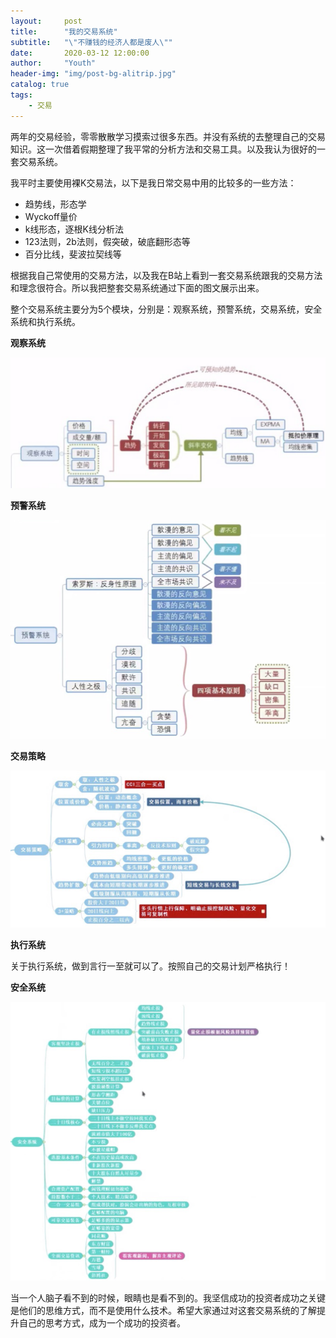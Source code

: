 ```yaml
---
layout:     post
title:      "我的交易系统"
subtitle:   "\"不赚钱的经济人都是废人\""
date:       2020-03-12 12:00:00
author:     "Youth"
header-img: "img/post-bg-alitrip.jpg"
catalog: true
tags:
    - 交易
---
```


两年的交易经验，零零散散学习摸索过很多东西。并没有系统的去整理自己的交易知识。这一次借着假期整理了我平常的分析方法和交易工具。以及我认为很好的一套交易系统。

我平时主要使用裸K交易法，以下是我日常交易中用的比较多的一些方法：

- 趋势线，形态学
- Wyckoff量价
- k线形态，逐根K线分析法
- 123法则，2b法则，假突破，破底翻形态等
- 百分比线，斐波拉契线等 

根据我自己常使用的交易方法，以及我在B站上看到一套交易系统跟我的交易方法和理念很符合。所以我把整套交易系统通过下面的图文展示出来。

整个交易系统主要分为5个模块，分别是：观察系统，预警系统，交易系统，安全系统和执行系统。

**观察系统**

![imae](/img/trade-1.png)

**预警系统**

![imae](/img/trade-2.png)

**交易策略**

![imae](/img/trade-3.png)

**执行系统**

关于执行系统，做到言行一至就可以了。按照自己的交易计划严格执行！

**安全系统**

![imae](/img/trade-4.png)

当一个人脑子看不到的时候，眼睛也是看不到的。我坚信成功的投资者成功之关键是他们的思维方式，而不是使用什么技术。希望大家通过对这套交易系统的了解提升自己的思考方式，成为一个成功的投资者。
